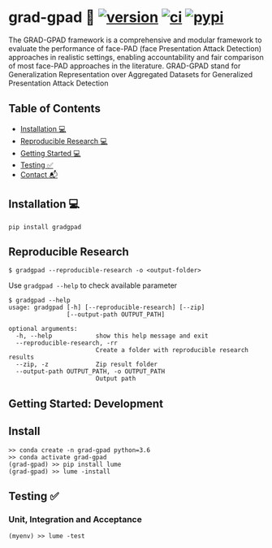# grad-gpad 🗿 [![version](https://img.shields.io/github/release/acostapazo/gradgpad/all.svg)](https://github.com/acostapazo/gradgpad/releases) [![ci](https://github.com/acostapazo/gradgpad/workflows/ci/badge.svg)](https://github.com/acostapazo/gradgpad/actions) [![pypi](https://img.shields.io/pypi/dm/gradgpad)](https://pypi.org/project/gradgpad/)


The GRAD-GPAD framework is a comprehensive and modular framework to evaluate the performance of face-PAD (face Presentation Attack Detection) approaches in realistic settings, enabling accountability and fair comparison of most face-PAD approaches in the literature.
GRAD-GPAD stand for Generalization Representation over Aggregated Datasets for Generalized Presentation Attack Detection


## Table of Contents
- [Installation :computer:](#installation-computer)
- [Reproducible Research :computer:](#reproducible-research-computer)
- [Getting Started :computer:](#reproducible-research-computer)
- [Testing :white_check_mark:](#testing-white_check_mark)
- [Contact :mailbox_with_mail:](#contact-mailbox_with_mail)


## Installation :computer:

```console
pip install gradgpad
```

## Reproducible Research

```console
$ gradgpad --reproducible-research -o <output-folder> 
```

Use `gradgpad --help` to check available parameter

```
$ gradgpad --help                         
usage: gradgpad [-h] [--reproducible-research] [--zip]
                [--output-path OUTPUT_PATH]

optional arguments:
  -h, --help            show this help message and exit
  --reproducible-research, -rr
                        Create a folder with reproducible research results
  --zip, -z             Zip result folder
  --output-path OUTPUT_PATH, -o OUTPUT_PATH
                        Output path
```

## Getting Started: Development

## Install

```console
>> conda create -n grad-gpad python=3.6
>> conda activate grad-gpad
(grad-gpad) >> pip install lume
(grad-gpad) >> lume -install
```


## Testing :white_check_mark:

### Unit, Integration and Acceptance

```console
(myenv) >> lume -test
```

